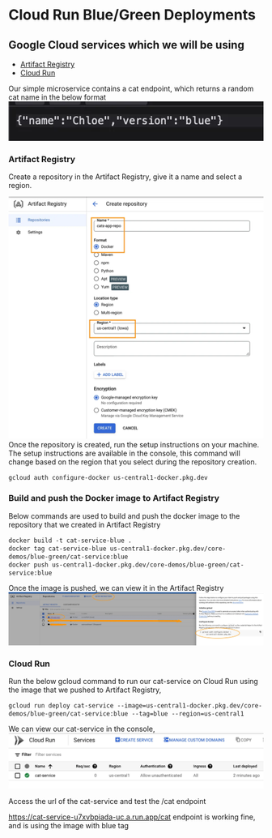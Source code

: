 # Cloud Run Blue/Green Deployments

## Google Cloud services which we will be using

- [Artifact Registry](https://cloud.google.com/artifact-registry)
- [Cloud Run](https://cloud.google.com/run)


Our simple microservice contains a cat endpoint, which returns a random cat name in the below format
![cats](cats.png)

### Artifact Registry

Create a repository in the Artifact Registry, give it a name and select a region.

![artifact](artifact.png)
Once the repository is created, run the setup instructions on your machine. The setup instructions are available in the console, this command will change based on the region that you select during the repository creation.

```
gcloud auth configure-docker us-central1-docker.pkg.dev
```

### Build and push the Docker image to Artifact Registry

Below commands are used to build and push the docker image to the repository that we created in Artifact Registry

```
docker build -t cat-service-blue .
docker tag cat-service-blue us-central1-docker.pkg.dev/core-demos/blue-green/cat-service:blue
docker push us-central1-docker.pkg.dev/core-demos/blue-green/cat-service:blue
```

Once the image is pushed, we can view it in the Artifact Registry
![repo](repo.png)

### Cloud Run

Run the below gcloud command to run our cat-service on Cloud Run using the image that we pushed to Artifact Registry,

```
gcloud run deploy cat-service --image=us-central1-docker.pkg.dev/core-demos/blue-green/cat-service:blue --tag=blue --region=us-central1
```
We can view our cat-service in the console,
![run](cloudrun.png)

Access the url of the cat-service and test the /cat endpoint


https://cat-service-u7xvbpiada-uc.a.run.app/cat endpoint is working fine, and is using the image with blue tag

